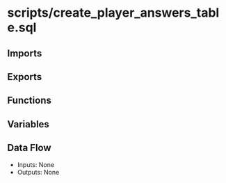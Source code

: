 # scripts/create_player_answers_table.sql

## Imports

## Exports

## Functions

## Variables

## Data Flow
- Inputs: None
- Outputs: None